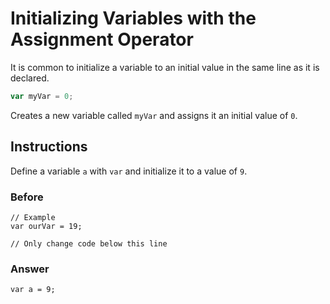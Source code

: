 # Initializing Variables with the Assignment Operator
It is common to initialize a variable to an initial value in the same line as it is declared.

```javascript
var myVar = 0;
```

Creates a new variable called `myVar` and assigns it an initial value of `0`.

## Instructions
Define a variable `a` with `var` and initialize it to a value of `9`.

### Before
```
// Example
var ourVar = 19;

// Only change code below this line
```
### Answer
```
var a = 9;
```
